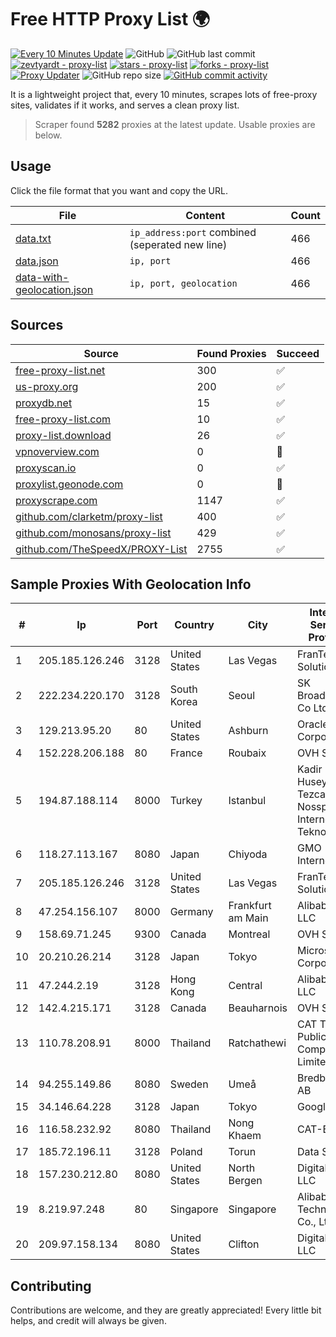
# Free HTTP Proxy List 🌍

[![Every 10 Minutes Update](https://github.com/mertguvencli/http-proxy-list/actions/workflows/main.yml/badge.svg?branch=main)](https://github.com/mertguvencli/http-proxy-list/actions/workflows/main.yml)
![GitHub](https://img.shields.io/github/license/mertguvencli/http-proxy-list)
![GitHub last commit](https://img.shields.io/github/last-commit/mertguvencli/http-proxy-list)
[![zevtyardt - proxy-list](https://img.shields.io/static/v1?label=zevtyardt&message=proxy-list&color=blue&logo=github)](https://github.com/zevtyardt/proxy-list "Go to GitHub repo")
[![stars - proxy-list](https://img.shields.io/github/stars/zevtyardt/proxy-list?style=social)](https://github.com/zevtyardt/proxy-list)
[![forks - proxy-list](https://img.shields.io/github/forks/zevtyardt/proxy-list?style=social)](https://github.com/zevtyardt/proxy-list)
[![Proxy Updater](https://github.com/zevtyardt/proxy-list/workflows/Proxy%20Updater/badge.svg)](https://github.com/zevtyardt/proxy-list/actions?query=workflow:"Proxy+Updater")
![GitHub repo size](https://img.shields.io/github/repo-size/zevtyardt/proxy-list)
[![GitHub commit activity](https://img.shields.io/github/commit-activity/m/zevtyardt/proxy-list?logo=commits)](https://github.com/zevtyardt/proxy-list/commits/main)

It is a lightweight project that, every 10 minutes, scrapes lots of free-proxy sites, validates if it works, and serves a clean proxy list.

> Scraper found **5282** proxies at the latest update. Usable proxies are below.

## Usage

Click the file format that you want and copy the URL.

|File|Content|Count|
|----|-------|-----|
|[data.txt](https://raw.githubusercontent.com/mertguvencli/http-proxy-list/main/proxy-list/data.txt)|`ip_address:port` combined (seperated new line)|466|
|[data.json](https://raw.githubusercontent.com/mertguvencli/http-proxy-list/main/proxy-list/data.json)|`ip, port`|466|
|[data-with-geolocation.json](https://raw.githubusercontent.com/mertguvencli/http-proxy-list/main/proxy-list/data-with-geolocation.json)|`ip, port, geolocation`|466|

## Sources

|Source|Found Proxies|Succeed|
|------|-------------|-------|
|[free-proxy-list.net](https://free-proxy-list.net)|300|✅|
|[us-proxy.org](https://www.us-proxy.org)|200|✅|
|[proxydb.net](http://proxydb.net)|15|✅|
|[free-proxy-list.com](https://free-proxy-list.com/?page=&port=&type%5B%5D=http&type%5B%5D=https&up_time=0&search=Search)|10|✅|
|[proxy-list.download](https://www.proxy-list.download/HTTP)|26|✅|
|[vpnoverview.com](https://vpnoverview.com/privacy/anonymous-browsing/free-proxy-servers)|0|🚫|
|[proxyscan.io](https://www.proxyscan.io)|0|✅|
|[proxylist.geonode.com](https://proxylist.geonode.com/api/proxy-list?limit=300&page=1&sort_by=lastChecked&sort_type=desc&protocols=http,https)|0|🚫|
|[proxyscrape.com](https://api.proxyscrape.com/v2/?request=displayproxies&protocol=http&timeout=10000&country=all&ssl=all&anonymity=all)|1147|✅|
|[github.com/clarketm/proxy-list](https://raw.githubusercontent.com/clarketm/proxy-list/master/proxy-list-raw.txt)|400|✅|
|[github.com/monosans/proxy-list](https://raw.githubusercontent.com/monosans/proxy-list/main/proxies/http.txt)|429|✅|
|[github.com/TheSpeedX/PROXY-List](https://raw.githubusercontent.com/TheSpeedX/PROXY-List/master/http.txt)|2755|✅|


## Sample Proxies With Geolocation Info

|#|Ip|Port|Country|City|Internet Service Provider|
|-|--|----|-------|----|-------------------------|
|1|205.185.126.246|3128|United States|Las Vegas|FranTech Solutions|
|2|222.234.220.170|3128|South Korea|Seoul|SK Broadband Co Ltd|
|3|129.213.95.20|80|United States|Ashburn|Oracle Corporation|
|4|152.228.206.188|80|France|Roubaix|OVH SAS|
|5|194.87.188.114|8000|Turkey|Istanbul|Kadir Huseyin Tezcan Nosspeed Internet Teknolojileri|
|6|118.27.113.167|8080|Japan|Chiyoda|GMO Internet, Inc.|
|7|205.185.126.246|3128|United States|Las Vegas|FranTech Solutions|
|8|47.254.156.107|8000|Germany|Frankfurt am Main|Alibaba.com LLC|
|9|158.69.71.245|9300|Canada|Montreal|OVH SAS|
|10|20.210.26.214|3128|Japan|Tokyo|Microsoft Corporation|
|11|47.244.2.19|3128|Hong Kong|Central|Alibaba.com LLC|
|12|142.4.215.171|3128|Canada|Beauharnois|OVH SAS|
|13|110.78.208.91|8000|Thailand|Ratchathewi|CAT Telecom Public Company Limited|
|14|94.255.149.86|8080|Sweden|Umeå|Bredband2 AB|
|15|34.146.64.228|3128|Japan|Tokyo|Google LLC|
|16|116.58.232.92|8080|Thailand|Nong Khaem|CAT-BB|
|17|185.72.196.11|3128|Poland|Torun|Data Space|
|18|157.230.212.80|8080|United States|North Bergen|DigitalOcean, LLC|
|19|8.219.97.248|80|Singapore|Singapore|Alibaba (US) Technology Co., Ltd.|
|20|209.97.158.134|8080|United States|Clifton|DigitalOcean, LLC|



## Contributing

Contributions are welcome, and they are greatly appreciated! Every
little bit helps, and credit will always be given.

